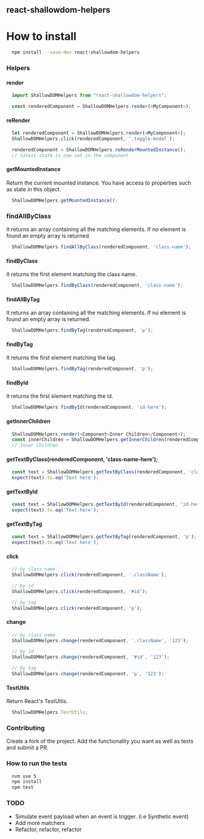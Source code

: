 react-shallowdom-helpers
------------------------

# How to install
```bash
  npm install --save-dev react-shallowdom-helpers
```

### Helpers

#### render
```js
  import ShallowDOMHelpers from "react-shallowdom-helpers";

  const renderedComponent = ShallowDOMHelpers.render(<MyComponent>);
```

#### reRender
```js
  let renderedComponent = ShallowDOMHelpers.render(<MyComponent>);
  ShallowDOMHelpers.click(renderedComponent, '.toggle-modal');

  renderedComponent = ShallowDOMHelpers.reRenderMountedInstance();
  // latest state is now set in the component
```

#### getMountedInstance
  Return the current mounted instance. You have access to properties such as state in this object.
```js
  ShallowDOMHelpers.getMountedInstance();
```

### findAllByClass
  It returns an array containing all the matching elements. If no element is found an empty array is returned.
```js
  ShallowDOMHelpers.findAllByClass(renderedComponent, 'class-name');
```

#### findByClass
  It returns the first element matching the class name.
```js
  ShallowDOMHelpers.findByClass(renderedComponent, 'class-name');
```

#### findAllByTag
  It returns an array containing all the matching elements. If no element is found an empty array is returned.
```js
  ShallowDOMHelpers.findByTag(renderedComponent, 'p');
```

#### findByTag
  It returns the first element matching the tag.
```js
  ShallowDOMHelpers.findByTag(renderedComponent, 'p');
```

#### findById
  It returns the first element matching the id.
```js
  ShallowDOMHelpers.findById(renderedComponent, 'id-here');
```

#### getInnerChildren
```js
  ShallowDOMHelpers.render(<Component>Inner Children</Component>);
  const innerChildren = ShallowDOMHelpers.getInnerChildren(renderedComponent);
  // Inner Children
```

#### getTextByClass(renderedComponent, 'class-name-here');
```js
  const text = ShallowDOMHelpers.getTextByClass(renderedComponent, 'class-name-here');
  expect(text).to.eq('Text here');
```

#### getTextById
```js
  const text = ShallowDOMHelpers.getTextById(renderedComponent, 'id-here');
  expect(text).to.eq('Text here');
```

#### getTextByTag
```js
  const text = ShallowDOMHelpers.getTextByTag(renderedComponent, 'p');
  expect(text).to.eq('Text here');
```


#### click
```js
  // by class name
  ShallowDOMHelpers.click(renderedComponent, '.className');

  // by id
  ShallowDOMHelpers.click(renderedComponent, '#id');

  // by tag
  ShallowDOMHelpers.click(renderedComponent, 'p');
```

#### change
```js
  // by class name
  ShallowDOMHelpers.change(renderedComponent, '.className', '123');

  // by id
  ShallowDOMHelpers.change(renderedComponent, '#id', '123');

  // by tag
  ShallowDOMHelpers.change(renderedComponent, 'p', '123');
```

#### TestUtils
  Return React's TestUtils.
```js
  ShallowDOMHelpers.TestUtils;
```


### Contributing
  Create a fork of the project. Add the functionality you want as well as tests and submit a PR.
### How to run the tests
```bash
  nvm use 5
  npm install
  npm test
```

### TODO
  * Simulate event payload when an event is trigger. (i.e Synthetic event)
  * Add more matchers
  * Refactor, refactor, refactor
